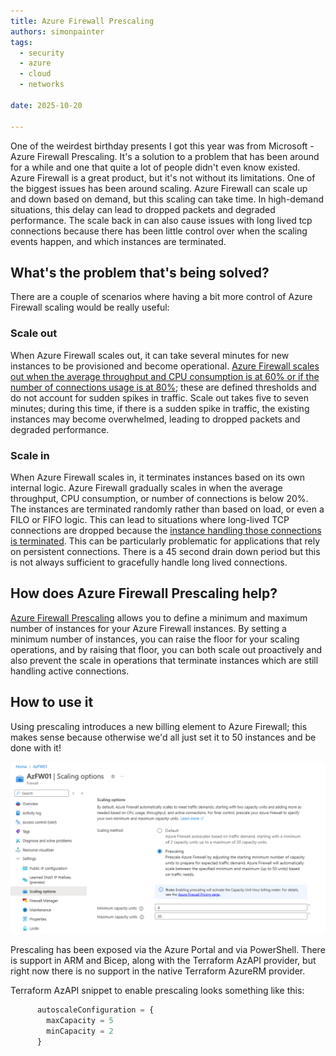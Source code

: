 ```yaml
---
title: Azure Firewall Prescaling
authors: simonpainter
tags:
  - security
  - azure
  - cloud
  - networks

date: 2025-10-20

---
```


One of the weirdest birthday presents I got this year was from Microsoft - Azure Firewall Prescaling. It's a solution to a problem that has been around for a while and one that quite a lot of people didn't even know existed.
Azure Firewall is a great product, but it's not without its limitations. One of the biggest issues has been around scaling. Azure Firewall can scale up and down based on demand, but this scaling can take time. In high-demand situations, this delay can lead to dropped packets and degraded performance. The scale back in can also cause issues with long lived tcp connections because there has been little control over when the scaling events happen, and which instances are terminated.
<!-- truncate -->
## What's the problem that's being solved?

There are a couple of scenarios where having a bit more control of Azure Firewall scaling would be really useful:

### Scale out

When Azure Firewall scales out, it can take several minutes for new instances to be provisioned and become operational.  [Azure Firewall scales out when the average throughput and CPU consumption is at 60% or if the number of connections usage is at 80%](https://learn.microsoft.com/en-us/azure/firewall/firewall-performance#total-throughput--for-initial-firewall-deployment); these are defined thresholds and do not account for sudden spikes in traffic. Scale out takes five to seven minutes; during this time, if there is a sudden spike in traffic, the existing instances may become overwhelmed, leading to dropped packets and degraded performance.

### Scale in

When Azure Firewall scales in, it terminates instances based on its own internal logic. Azure Firewall gradually scales in when the average throughput, CPU consumption, or number of connections is below 20%. The instances are terminated randomly rather than based on load, or even a FILO or FIFO logic. This can lead to situations where long-lived TCP connections are dropped because the [instance handling those connections is terminated](https://learn.microsoft.com/en-us/azure/firewall/firewall-faq#how-does-azure-firewall-handle-vm-instance-shutdowns-during-virtual-machine-scale-set-scale-in--scale-down--or-fleet-software-upgrades). This can be particularly problematic for applications that rely on persistent connections. There is a 45 second drain down period but this is not always sufficient to gracefully handle long lived connections.

## How does Azure Firewall Prescaling help?

[Azure Firewall Prescaling](https://learn.microsoft.com/en-gb/azure/firewall/prescaling) allows you to define a minimum and maximum number of instances for your Azure Firewall instances. By setting a minimum number of instances, you can raise the floor for your scaling operations, and by raising that floor, you can both scale out proactively and also prevent the scale in operations that terminate instances which are still handling active connections.

## How to use it

Using prescaling introduces a new billing element to Azure Firewall; this makes sense because otherwise we'd all just set it to 50 instances and be done with it!

![Azure Firewall Prescaling in the Azure Portal](img/prescaling-portal.png)

Prescaling has been exposed via the Azure Portal and via PowerShell. There is support in ARM and Bicep, along with the Terraform AzAPI provider, but right now there is no support in the native Terraform AzureRM provider.

Terraform AzAPI snippet to enable prescaling looks something like this:

```terraform
      autoscaleConfiguration = {
        maxCapacity = 5
        minCapacity = 2
      }
```

